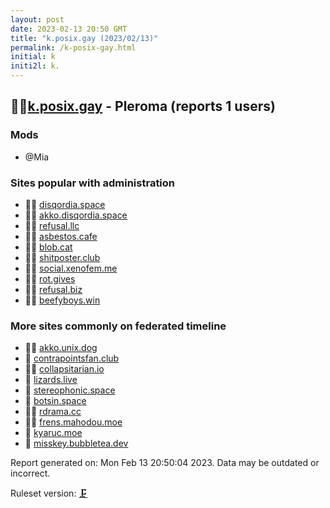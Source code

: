```yaml
---
layout: post
date: 2023-02-13 20:50 GMT
title: "k.posix.gay (2023/02/13)"
permalink: /k-posix-gay.html
initial: k
initi2l: k.
---
```


## 🦝🧸[k.posix.gay](https://k.posix.gay) - Pleroma (reports 1 users)

### Mods
 * @Mia

### Sites popular with administration

* 🦝🧸 [disqordia.space](/disqordia-space.html)
* 🦝🧸 [akko.disqordia.space](/akko-disqordia-space.html)
* 🦝🧸 [refusal.llc](/refusal-llc.html)
* 🦝🧸 [asbestos.cafe](/asbestos-cafe.html)
* 🦝🧸 [blob.cat](/blob-cat.html)
* 🦝🧸 [shitposter.club](/shitposter-club.html)
* 🦝🧸 [social.xenofem.me](/social-xenofem-me.html)
* 🦝🧸 [rot.gives](/rot-gives.html)
* 🦝🧸 [refusal.biz](/refusal-biz.html)
* 🦝🧸 [beefyboys.win](/beefyboys-win.html)

### More sites commonly on federated timeline

* 🦝🧸 [akko.unix.dog](/akko-unix-dog.html)
* 🦝 [contrapointsfan.club](/contrapointsfan-club.html)
* 🦝🧸 [collapsitarian.io](/collapsitarian-io.html)
* 🦝 [lizards.live](/lizards-live.html)
* 🦝 [stereophonic.space](/stereophonic-space.html)
* 🐘 [botsin.space](/botsin-space.html)
* 🦝🧸 [rdrama.cc](/rdrama-cc.html)
* 🦝🧸 [frens.mahodou.moe](/frens-mahodou-moe.html)
* 🦝 [kyaruc.moe](/kyaruc-moe.html)
* 🦝 [misskey.bubbletea.dev](/misskey-bubbletea-dev.html)

Report generated on: Mon Feb 13 20:50:04 2023. Data may be outdated or incorrect.

Ruleset version: [🗜](/version-clamp)
